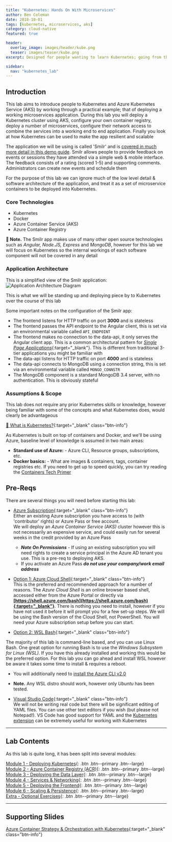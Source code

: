 ```yaml
---
title: "Kubernetes: Hands On With Microservices"
author: Ben Coleman
date: 2018-10-01
tags: [kubernetes, microservices, aks]
category: cloud-native
featured: true

header:
  overlay_image: images/header/kube.png
  teaser: images/teaser/kube.png
excerpt: Designed for people wanting to learn Kubernetes; going from the basics to deploying a real working application The Smilr app makes use of many other open source technologies such as *Angular, Node.JS, Express* and *MongoDB*, however for this lab we will focus on Kubernetes so the internal workings of each software component will not be covered in any detail

sidebar:
  nav: "kubernetes_lab"
---
```


## Introduction
This lab aims to introduce people to Kubernetes and Azure Kubernetes Service (AKS) by working through a practical example; that of deploying a working microservices application. During this lab you will deploy a Kubernetes cluster using AKS, configure your own container registry, deploy a number of microservices, configure their network access to combine the services into a working end to end application. Finally you look at how Kubernetes can be used to make the app resilient and scalable

The application we will be using is called 'Smilr' and is [covered in much more detail in this demo guide](/cloud-native/smilr-microservices/). Smilr allows people to provide feedback on events or sessions they have attended via a simple web & mobile interface. The feedback consists of a rating (scored 1-5) and supporting comments. Administrators can create new events and schedule them

For the purpose of this lab we can ignore much of the low level detail & software architecture of the application, and treat it as a set of microservice containers to be deployed into Kubernetes. 

### Core Technologies
- Kubernetes
- Docker
- Azure Container Service (AKS) 
- Azure Container Registry

**💬 Note.** The Smilr app makes use of many other open source technologies such as *Angular, Node.JS, Express* and *MongoDB*, however for this lab we will focus on Kubernetes so the internal workings of each software component will not be covered in any detail


### Application Architecture
This is a simplified view of the Smilr application:
![Application Architecture Diagram](images/arch.png)

This is what we will be standing up and deploying piece by to Kubernetes over the course of this lab

Some important notes on the configuration of the Smilr app:
- The frontend listens for HTTP traffic on port **3000** and is stateless
- The frontend passes the API endpoint to the Angular client, this is set via an environmental variable called `API_ENDPOINT`
- The frontend makes no connection to the data-api, it only serves the Angular client app. This is a common architectural pattern for [*Single Page Applications*](https://medium.com/@NeotericEU/single-page-application-vs-multiple-page-application-2591588efe58){:target="_blank"}. This is different from traditional 3-tier applications you might be familiar with
- The data-api listens for HTTP traffic on port **4000** and is stateless
- The data-api connects to MongoDB using a connection string, this is set via an environmental variable called `MONGO_CONNSTR`
- The MongoDB component is a standard MongoDB 3.4 server, with no authentication. This is obviously stateful 


### Assumptions & Scope
This lab does not require any prior Kubernetes skills or knowledge, however being familiar with some of the concepts and what Kubernetes does, would clearly be advantageous 

[📘 What is Kubernetes?](https://kubernetes.io/docs/concepts/overview/what-is-kubernetes/){:target="_blank" class="btn-info"} 

As Kubernetes is built on top of containers and Docker, and we'll be using Azure, baseline level of knowledge is assumed in two main areas:
- **Standard use of Azure:** - Azure CLI, Resource groups, subscriptions, etc. 
- **Docker basics:** - What are images & containers, tags, container registries etc. If you need to get up to speed quickly, you can try reading the [Containers Tech Primer](/cloud-native/tech-primer-containers/)


## Pre-Reqs
There are several things you will need before starting this lab:

- [Azure Subscription](/prereqs/subscription){:target="_blank" class="btn-info"}   
Either an existing Azure subscription you have access to (with 'contributor' rights) or Azure Pass or free account.  
We will deploy an *Azure Container Service (AKS)* cluster however this is not necessarily an expensive service, and could easily run for several weeks in the credit provided by an Azure Pass
  - ***Note On Permissions*** - If using an existing subscription you will need rights to create a service principal in the Azure AD tenant you use. This is a pre-req to deploying AKS. 
  - If you activate an Azure Pass ***do not use your company/work email address***

- [Option 1: Azure Cloud Shell](https://azure.microsoft.com/en-gb/features/cloud-shell/){:target="_blank" class="btn-info"}  
This is the preferred and recommended approach for a number of reasons. The *Azure Cloud Shell* is an online browser based shell, accessed either from the Azure Portal or directly via **[https://shell.azure.com/bash](https://shell.azure.com/bash){:target="_blank"}**. There is nothing you need to install, however if you have not used it before it will prompt you for a few set-up steps. We will be using the Bash version of the Cloud Shell, not PowerShell. You will need your Azure subscription setup before you can start.


- [Option 2: WSL Bash](https://docs.microsoft.com/en-us/windows/wsl/install-win10){:target="_blank" class="btn-info"} 

The majority of this lab is command-line based, and you can use Linux Bash. One great option for running Bash is to use the *Windows Subsystem for Linux (WSL)*. If you have this already installed and working this would be the preferred option. For this lab you can go ahead and install WSL however be aware it takes some time to install & requires a reboot.  
  - You will additionally need to [install the Azure CLI v2.0](https://docs.microsoft.com/en-us/cli/azure/install-azure-cli-apt?view=azure-cli-latest)
  - **Note.** Any WSL distro should work, however only *Ubuntu* has been tested.


- [Visual Studio Code](https://code.visualstudio.com/){:target="_blank" class="btn-info"}  
We will not be writing real code but there will be significant editing of YAML files. You can use other text editors if you wish (but please not Notepad!). VS Code has good support for YAML and the [Kubernetes extension](https://marketplace.visualstudio.com/items?itemName=brendandburns.vs-kubernetes) can be extremely useful for working with Kubernetes 

---

## Lab Contents
As this lab is quite long, it has been split into several modules:

[Module 1 - Deploying Kubernetes](part1){: .btn .btn--primary .btn--large}  
[Module 2 - Azure Container Registry (ACR)](part2){: .btn .btn--primary .btn--large}   
[Module 3 - Deploying the Data Layer](part3){: .btn .btn--primary .btn--large}   
[Module 4 - Services & Networking](part4){: .btn .btn--primary .btn--large}  
[Module 5 - Deploying the Frontend](part5){: .btn .btn--primary .btn--large}  
[Module 6 - Scaling & Persistence](part6){: .btn .btn--primary .btn--large}  
[Extra - Optional Exercises](extra){: .btn .btn--primary .btn--large}  

---

## Supporting Slides
[Azure Container Strategy & Orchestration with Kubernetes](https://1drv.ms/b/s!AhEX99ErZbKGg1n8wQOPvgtQoYsl){:target="_blank" class="btn-info"}
